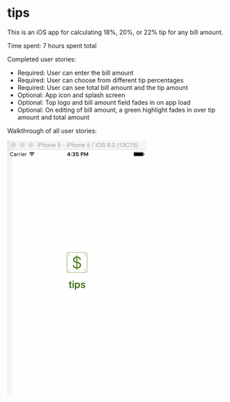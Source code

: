 # tips

This is an iOS app for calculating 18%, 20%, or 22% tip for any bill amount.

Time spent: 7 hours spent total

Completed user stories:
- Required: User can enter the bill amount
- Required: User can choose from different tip percentages
- Required: User can see  total bill amount and the tip amount
- Optional: App icon and splash screen
- Optional: Top logo and bill amount field fades in on app load
- Optional: On editing of bill amount, a green highlight fades in over tip amount and total amount

Walkthrough of all user stories:

![Demmo](https://github.com/inajnaa/tips/blob/master/Demo.gif)
